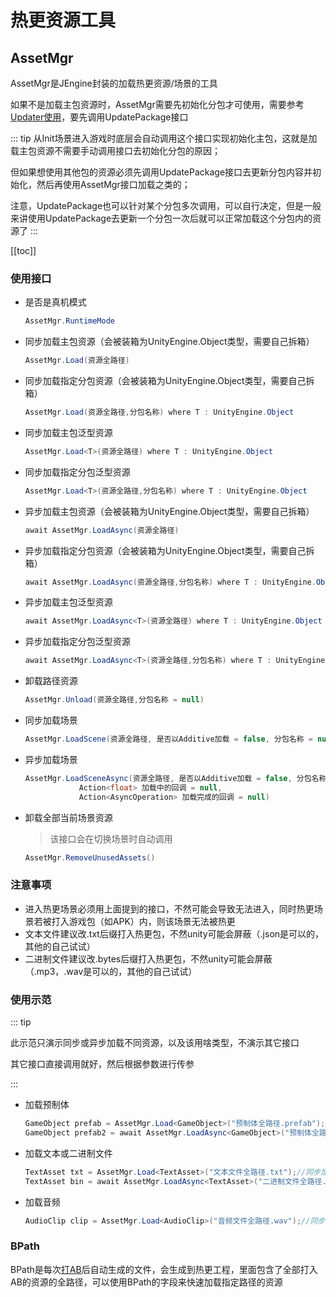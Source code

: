 # 热更资源工具

## AssetMgr

AssetMgr是JEngine封装的加载热更资源/场景的工具

如果不是加载主包资源时，AssetMgr需要先初始化分包才可使用，需要参考[Updater使用](./Updater.md)，要先调用UpdatePackage接口

::: tip
从Init场景进入游戏时底层会自动调用这个接口实现初始化主包，这就是加载主包资源不需要手动调用接口去初始化分包的原因；

但如果想使用其他包的资源必须先调用UpdatePackage接口去更新分包内容并初始化，然后再使用AssetMgr接口加载之类的；

注意，UpdatePackage也可以针对某个分包多次调用，可以自行决定，但是一般来讲使用UpdatePackage去更新一个分包一次后就可以正常加载这个分包内的资源了
:::

[[toc]]



### 使用接口

- 是否是真机模式

  ```csharp
  AssetMgr.RuntimeMode
  ```

- 同步加载主包资源（会被装箱为UnityEngine.Object类型，需要自己拆箱）

  ```csharp
  AssetMgr.Load(资源全路径)
  ```

- 同步加载指定分包资源（会被装箱为UnityEngine.Object类型，需要自己拆箱）

  ```csharp
  AssetMgr.Load(资源全路径,分包名称) where T : UnityEngine.Object
  ```

- 同步加载主包泛型资源

  ```csharp
  AssetMgr.Load<T>(资源全路径) where T : UnityEngine.Object
  ```

- 同步加载指定分包泛型资源

  ```csharp
  AssetMgr.Load<T>(资源全路径,分包名称) where T : UnityEngine.Object
  ```

- 异步加载主包资源（会被装箱为UnityEngine.Object类型，需要自己拆箱）

  ```csharp
  await AssetMgr.LoadAsync(资源全路径)
  ```

- 异步加载指定分包资源（会被装箱为UnityEngine.Object类型，需要自己拆箱）

  ```csharp
  await AssetMgr.LoadAsync(资源全路径,分包名称) where T : UnityEngine.Object
  ```

- 异步加载主包泛型资源

  ```csharp
  await AssetMgr.LoadAsync<T>(资源全路径) where T : UnityEngine.Object
  ```

- 异步加载指定分包泛型资源

  ```csharp
  await AssetMgr.LoadAsync<T>(资源全路径,分包名称) where T : UnityEngine.Object
  ```

- 卸载路径资源

  ```csharp
  AssetMgr.Unload(资源全路径,分包名称 = null)
  ```

- 同步加载场景

  ```csharp
  AssetMgr.LoadScene(资源全路径, 是否以Additive加载 = false, 分包名称 = null)
  ```

- 异步加载场景

  ```csharp
  AssetMgr.LoadSceneAsync(资源全路径, 是否以Additive加载 = false, 分包名称 = null,
              Action<float> 加载中的回调 = null,
              Action<AsyncOperation> 加载完成的回调 = null)
  ```

- 卸载全部当前场景资源

  > 该接口会在切换场景时自动调用

  ```csharp
  AssetMgr.RemoveUnusedAssets()
  ```






### 注意事项

- 进入热更场景必须用上面提到的接口，不然可能会导致无法进入，同时热更场景若被打入游戏包（如APK）内，则该场景无法被热更
- 文本文件建议改.txt后缀打入热更包，不然unity可能会屏蔽（.json是可以的，其他的自己试试）
- 二进制文件建议改.bytes后缀打入热更包，不然unity可能会屏蔽（.mp3，.wav是可以的，其他的自己试试）



### 使用示范

::: tip

此示范只演示同步或异步加载不同资源，以及该用啥类型，不演示其它接口

其它接口直接调用就好，然后根据参数进行传参

:::



- 加载预制体

  ```csharp
  GameObject prefab = AssetMgr.Load<GameObject>("预制体全路径.prefab");//同步加载主包的预制体
  GameObject prefab2 = await AssetMgr.LoadAsync<GameObject>("预制体全路径.prefab");//异步加载主包的预制体
  ```

- 加载文本或二进制文件

  ```csharp
  TextAsset txt = AssetMgr.Load<TextAsset>("文本文件全路径.txt");//同步加载主包的txt文本文件
  TextAsset bin = await AssetMgr.LoadAsync<TextAsset>("二进制文件全路径.bytes");//异步加载主包的bytes二进制文件
  ```

- 加载音频

  ```csharp
  AudioClip clip = AssetMgr.Load<AudioClip>("音频文件全路径.wav");//同步加载主包的wav音频文件
  ```



### BPath

BPath是每次[打AB](./BuildAB)后自动生成的文件，会生成到热更工程，里面包含了全部打入AB的资源的全路径，可以使用BPath的字段来快速加载指定路径的资源
